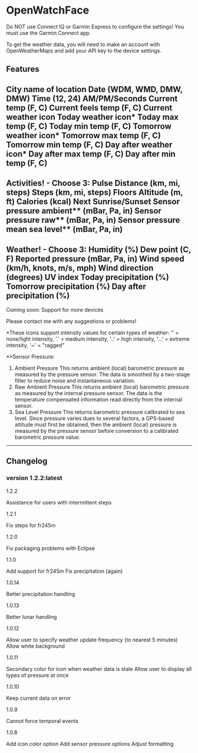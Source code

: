 # OpenWatchFace

Do NOT use Connect IQ or Garmin Express to configure the settings! You must use the Garmin Connect app.

To get the weather data, you will need to make an account with OpenWeatherMaps and add your API key to the device settings.

## Features

City name of location
Date (WDM, WMD, DMW, DMW)
Time (12, 24)
AM/PM/Seconds
Current temp (F, C)
Current feels temp (F, C)
Current weather icon
Today weather icon*
Today max temp (F, C)
Today min temp (F, C)
Tomorrow weather icon*
Tomorrow max temp (F, C)
Tomorrow min temp (F, C)
Day after weather icon*
Day after max temp (F, C)
Day after min temp (F, C)
--------------------------------------------------
Activities! - Choose 3:
Pulse
Distance (km, mi, steps)
Steps (km, mi, steps)
Floors
Altitude (m, ft)
Calories (kcal)
Next Sunrise/Sunset
Sensor pressure ambient** (mBar, Pa, in)
Sensor pressure raw** (mBar, Pa, in)
Sensor pressure mean sea level** (mBar, Pa, in)
--------------------------------------------------
Weather! - Choose 3:
Humidity (%)
Dew point (C, F)
Reported pressure (mBar, Pa, in)
Wind speed (km/h, knots, m/s, mph)
Wind direction (degrees)
UV index
Today precipitation (%)
Tomorrow precipitation (%)
Day after precipitation (%)
--------------------------------------------------
Coming soon:
Support for more devices

Please contact me with any suggestions or problems!


*These icons support intensity values for certain types of weather:
'' = none/light intensity, '.' = medium intensity, '..' = high intensity, '...' = extreme intensity, '~' = "ragged"

**Sensor Pressure:
1. Ambient Pressure
This returns ambient (local) barometric pressure as measured by the pressure sensor. The data is smoothed by a two-stage filter to reduce noise and instantaneous variation.
2. Raw Ambient Pressure
This returns ambient (local) barometric pressure as measured by the internal pressure sensor. The data is the temperature compensated information read directly from the internal sensor.
3. Sea Level Pressure
This returns barometric pressure calibrated to sea level. Since pressure varies dues to several factors, a GPS-based altitude must first be obtained, then the ambient (local) pressure is measured by the pressure sensor before conversion to a calibrated barometric pressure value.


--------------------------------------------------
## Changelog
### version 1.2.2:latest

1.2.2

Assistance for users with intermittent steps

1.2.1

Fix steps for fr245m

1.2.0

Fix packaging problems with Eclipse

1.1.0

Add support for fr245m
Fix precipitation (again)

1.0.14

Better precipitation handling

1.0.13

Better lunar handling

1.0.12

Allow user to specify weather update frequency (to nearest 5 minutes)
Allow white background

1.0.11

Secondary color for icon when weather data is stale
Allow user to display all types of pressure at once

1.0.10

Keep current data on error

1.0.9

Cannot force temporal events

1.0.8

Add icon color option
Add sensor pressure options
Adjust formatting

